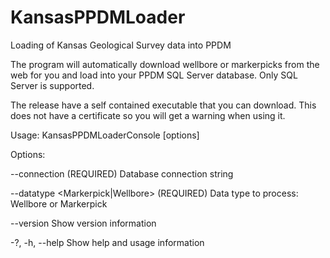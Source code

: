 # KansasPPDMLoader
Loading of Kansas Geological Survey data into PPDM

The program will automatically download wellbore or markerpicks from the web for you and load into your PPDM SQL Server database. Only SQL Server is supported.

The release have a self contained executable that you can download. This does not have a certificate so you will get a warning when using it.

Usage:
  KansasPPDMLoaderConsole [options]

Options:

  --connection <connection> (REQUIRED)         Database connection string
  
  --datatype <Markerpick|Wellbore> (REQUIRED)  Data type to process: Wellbore or Markerpick
  
  --version                                    Show version information
  
  -?, -h, --help                               Show help and usage information

